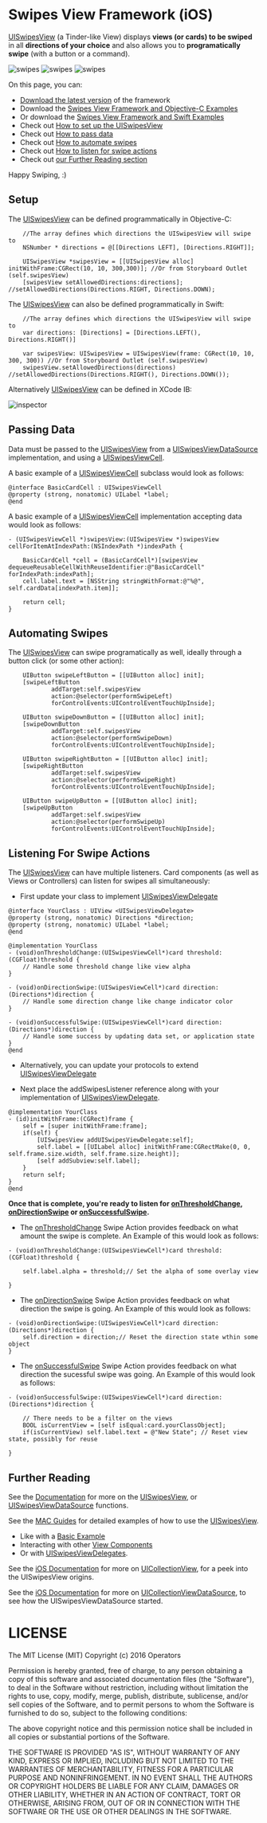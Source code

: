 # Swipes View Framework (iOS)
[UISwipesView](http://operators.github.io/swipes-view-ios/Classes/UISwipesView.html) (a Tinder-like View) displays **views (or cards) to be swiped** in all **directions of your choice** and also allows you to **programatically swipe** (with a button or a command).

![swipes](https://raw.githubusercontent.com/Operators/swipes-view-ios/master/basic.gif "UISwipesView") ![swipes](https://raw.githubusercontent.com/Operators/swipes-view-ios/master/components.gif "UISwipesView") ![swipes](https://raw.githubusercontent.com/Operators/swipes-view-ios/master/advanced.gif "UISwipesView")

On this page, you can:
* [Download the latest version](https://github.com/Operators/swipes-view-ios/files/208813/Swipes.zip) of the framework
* Download the [Swipes View Framework and Objective-C Examples](https://github.com/Operators/swipes-view-ios/files/208814/SwipesObjCExamples.zip)
* Or download the [Swipes View Framework and Swift Examples](https://github.com/Operators/swipes-view-ios/files/208812/SwipesSwiftExamples.zip)
* Check out [How to set up the UISwipesView](https://github.com/Operators/swipes-view-ios#setup)
* Check out [How to pass data](https://github.com/Operators/swipes-view-ios#passing-data)
* Check out [How to automate swipes](https://github.com/Operators/swipes-view-ios#automating-swipes)
* Check out [How to listen for swipe actions](https://github.com/Operators/swipes-view-ios#listening-for-swipe-actions)
* Check out [our Further Reading section](https://github.com/Operators/swipes-view-ios#further-reading)

Happy Swiping, :)

Setup
-----

The [UISwipesView](http://operators.github.io/swipes-view-ios/Classes/UISwipesView.html) can be defined programmatically in Objective-C:
```    
    //The array defines which directions the UISwipesView will swipe to
    NSNumber * directions = @[[Directions LEFT], [Directions.RIGHT]];
    
    UISwipesView *swipesView = [[UISwipesView alloc] initWithFrame:CGRect(10, 10, 300,300)]; //Or from Storyboard Outlet (self.swipesView)
	[swipesView setAllowedDirections:directions]; //setAllowedDirections(Directions.RIGHT, Directions.DOWN);
```

The [UISwipesView](http://operators.github.io/swipes-view-ios/Classes/UISwipesView.html) can also be defined programmatically in Swift:
```    
    //The array defines which directions the UISwipesView will swipe to
	var directions: [Directions] = [Directions.LEFT(), Directions.RIGHT()]
	
	var swipesView: UISwipesView = UISwipesView(frame: CGRect(10, 10, 300, 300)) //Or from Storyboard Outlet (self.swipesView)
	swipesView.setAllowedDirections(directions) //setAllowedDirections(Directions.RIGHT(), Directions.DOWN());
```
    
Alternatively [UISwipesView](http://operators.github.io/swipes-view-ios/Classes/UISwipesView.html) can be defined in XCode IB:

![inspector](https://raw.githubusercontent.com/Operators/swipes-view-ios/master/ib_inspector.png "Interface Builder")
   
Passing Data
---------------

Data must be passed to the [UISwipesView](http://operators.github.io/swipes-view-ios/Classes/UISwipesView.html) from a [UISwipesViewDataSource](http://operators.github.io/swipes-view-ios/Protocols/UISwipesViewDataSource.html) implementation, and using a [UISwipesViewCell](http://operators.github.io/swipes-view-ios/Classes/UISwipesViewCell.html).

A basic example of a [UISwipesViewCell](http://operators.github.io/swipes-view-ios/Classes/UISwipesViewCell.html) subclass would look as follows:
```	
@interface BasicCardCell : UISwipesViewCell
@property (strong, nonatomic) UILabel *label;
@end
```

A basic example of a [UISwipesViewCell](http://operators.github.io/swipes-view-ios/Classes/UISwipesViewCell.html) implementation accepting data would look as follows:
```	
- (UISwipesViewCell *)swipesView:(UISwipesView *)swipesView cellForItemAtIndexPath:(NSIndexPath *)indexPath {
    
    BasicCardCell *cell = (BasicCardCell*)[swipesView dequeueReusableCellWithReuseIdentifier:@"BasicCardCell" forIndexPath:indexPath];
    cell.label.text = [NSString stringWithFormat:@"%@", self.cardData[indexPath.item]];
    
    return cell;
}
```

Automating Swipes
---------------

The [UISwipesView](http://operators.github.io/swipes-view-ios/Classes/UISwipesView.html) can swipe programatically as well, ideally through a button click (or some other action):
```
	UIButton swipeLeftButton = [[UIButton alloc] init];
    [swipeLeftButton 
    		addTarget:self.swipesView 
    		action:@selector(performSwipeLeft) 
    		forControlEvents:UIControlEventTouchUpInside];
    		
	UIButton swipeDownButton = [[UIButton alloc] init];
    [swipeDownButton 
    		addTarget:self.swipesView 
    		action:@selector(performSwipeDown) 
    		forControlEvents:UIControlEventTouchUpInside];
    		
	UIButton swipeRightButton = [[UIButton alloc] init];
    [swipeRightButton 
    		addTarget:self.swipesView 
    		action:@selector(performSwipeRight) 
    		forControlEvents:UIControlEventTouchUpInside];
    		
	UIButton swipeUpButton = [[UIButton alloc] init];
    [swipeUpButton 
    		addTarget:self.swipesView 
    		action:@selector(performSwipeUp) 
    		forControlEvents:UIControlEventTouchUpInside];
```	
        
Listening For Swipe Actions
---------------

The [UISwipesView](http://operators.github.io/swipes-view-ios/Classes/UISwipesView.html) can have multiple listeners. Card components (as well as Views or Controllers) can listen for swipes all simultaneously:
	
* First update your class to implement [UISwipesViewDelegate](http://operators.github.io/swipes-view-ios/Protocols/UISwipesViewDelegate.html)
```
@interface YourClass : UIView <UISwipesViewDelegate>
@property (strong, nonatomic) Directions *direction;
@property (strong, nonatomic) UILabel *label;
@end

@implementation YourClass
- (void)onThresholdChange:(UISwipesViewCell*)card threshold:(CGFloat)threshold {
	// Handle some threshold change like view alpha
}

- (void)onDirectionSwipe:(UISwipesViewCell*)card direction:(Directions*)direction {
	// Handle some direction change like change indicator color
}

- (void)onSuccessfulSwipe:(UISwipesViewCell*)card direction:(Directions*)direction {
	// Handle some success by updating data set, or application state
}
@end
```
* Alternatively, you can update your protocols to extend [UISwipesViewDelegate](http://operators.github.io/swipes-view-ios/Protocols/UISwipesViewDelegate.html)
	
* Next place the addSwipesListener reference along with your implementation of [UISwipesViewDelegate](http://operators.github.io/swipes-view-ios/Protocols/UISwipesViewDelegate.html).
```
@implementation YourClass
- (id)initWithFrame:(CGRect)frame {
    self = [super initWithFrame:frame];
    if(self) {
        [UISwipesView addUISwipesViewDelegate:self];
        self.label = [[UILabel alloc] initWithFrame:CGRectMake(0, 0, self.frame.size.width, self.frame.size.height)];
        [self addSubview:self.label];
    }
    return self;
}
@end
```


**Once that is complete, you're ready to listen for [onThresholdChange](http://operators.github.io/swipes-view-ios/Protocols/UISwipesViewDelegate.html#//api/name/onThresholdChange:threshold:), [onDirectionSwipe](http://operators.github.io/swipes-view-ios/Protocols/UISwipesViewDelegate.html#//api/name/onDirectionSwipe:direction:) or [onSuccessfulSwipe](http://operators.github.io/swipes-view-ios/Protocols/UISwipesViewDelegate.html#//api/name/onSuccessfulSwipe:direction:).**

* The [onThresholdChange](http://operators.github.io/swipes-view-ios/Protocols/UISwipesViewDelegate.html#//api/name/onThresholdChange:threshold:) Swipe Action provides feedback on what amount the swipe is complete. An Example of this would look as follows:
```
- (void)onThresholdChange:(UISwipesViewCell*)card threshold:(CGFloat)threshold {
    
    self.label.alpha = threshold;// Set the alpha of some overlay view
    
}
```
* The [onDirectionSwipe](http://operators.github.io/swipes-view-ios/Protocols/UISwipesViewDelegate.html#//api/name/onDirectionSwipe:direction:) Swipe Action provides feedback on what direction the swipe is going. An Example of this would look as follows:
```
- (void)onDirectionSwipe:(UISwipesViewCell*)card direction:(Directions*)direction {
    self.direction = direction;// Reset the direction state wthin some object
}
```
* The [onSuccessfulSwipe](http://operators.github.io/swipes-view-ios/Protocols/UISwipesViewDelegate.html#//api/name/onSuccessfulSwipe:direction:) Swipe Action provides feedback on what direction the sucessful swipe was going. An Example of this would look as follows:
```
- (void)onSuccessfulSwipe:(UISwipesViewCell*)card direction:(Directions*)direction {
    
	// There needs to be a filter on the views
	BOOL isCurrentView = [self isEqual:card.yourClassObject];
    if(isCurrentView) self.label.text = @"New State"; // Reset view state, possibly for reuse
	
}
```

Further Reading
---------------

See the [Documentation](http://operators.github.io/swipes-view-ios) for more on the [UISwipesView](http://operators.github.io/swipes-view-ios/Classes/UISwipesView.html), or [UISwipesViewDataSource](http://operators.github.io/swipes-view-ios/Protocols/UISwipesViewDataSource.html) functions.

See the [MAC Guides](#) for detailed examples of how to use the [UISwipesView](http://operators.github.io/swipes-view-ios/Classes/UISwipesView.html).
* Like with a [Basic Example](#)
* Interacting with other [View Components](#)
* Or with [UISwipesViewDelegates](#).

See the [iOS Documentation](https://developer.apple.com/library/ios/documentation/UIKit/Reference/UICollectionView_class/) for more on [UICollectionView](https://github.com/Microsoft/WinObjC/blob/master/Frameworks/UIKit/UICollectionView.mm), for a peek into the UISwipesView origins.

See the [iOS Documentation](https://developer.apple.com/library/ios/documentation/UIKit/Reference/UICollectionViewDataSource_protocol/) for more on [UICollectionViewDataSource](https://github.com/Microsoft/WinObjC/blob/343f28478265d455489ae107fb9542a01bc15103/include/UIKit/UICollectionViewDataSource.h), to see how the UISwipesViewDataSource started.

	
LICENSE
===============
The MIT License (MIT)
Copyright (c) 2016 Operators

Permission is hereby granted, free of charge, to any person obtaining a copy
of this software and associated documentation files (the "Software"), to deal
in the Software without restriction, including without limitation the rights
to use, copy, modify, merge, publish, distribute, sublicense, and/or sell
copies of the Software, and to permit persons to whom the Software is
furnished to do so, subject to the following conditions:

The above copyright notice and this permission notice shall be included in all
copies or substantial portions of the Software.

THE SOFTWARE IS PROVIDED "AS IS", WITHOUT WARRANTY OF ANY KIND, EXPRESS OR
IMPLIED, INCLUDING BUT NOT LIMITED TO THE WARRANTIES OF MERCHANTABILITY,
FITNESS FOR A PARTICULAR PURPOSE AND NONINFRINGEMENT. IN NO EVENT SHALL THE
AUTHORS OR COPYRIGHT HOLDERS BE LIABLE FOR ANY CLAIM, DAMAGES OR OTHER
LIABILITY, WHETHER IN AN ACTION OF CONTRACT, TORT OR OTHERWISE, ARISING FROM,
OUT OF OR IN CONNECTION WITH THE SOFTWARE OR THE USE OR OTHER DEALINGS IN THE
SOFTWARE.
